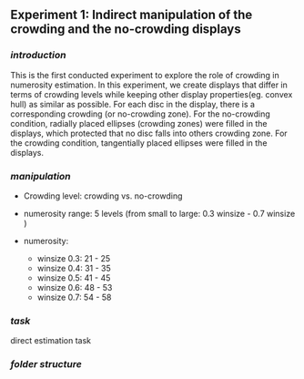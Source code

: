 ## Experiment 1: Indirect manipulation of the crowding and the no-crowding displays

### *introduction*  
This is the first conducted experiment to explore the role of crowding in numerosity estimation. In this experiment, we create displays that differ in terms of crowding levels while keeping other display properties(eg. convex hull) as similar as possible. For each disc in the display, there is a corresponding crowding (or no-crowding zone). For the no-crowding condition, radially placed ellipses (crowding zones) were filled in the displays, which protected that no disc falls into others crowding zone. For the crowding condition, tangentially placed ellipses were filled in the displays.

### *manipulation*
* Crowding level: crowding vs. no-crowding

* numerosity range: 5 levels (from small to large: 0.3 winsize - 0.7 winsize )

* numerosity: 
  * winsize 0.3: 21 - 25
  * winsize 0.4: 31 - 35
  * winsize 0.5: 41 - 45
  * winsize 0.6: 48 - 53
  * winsize 0.7: 54 - 58
### *task*

direct estimation task

### *folder structure*